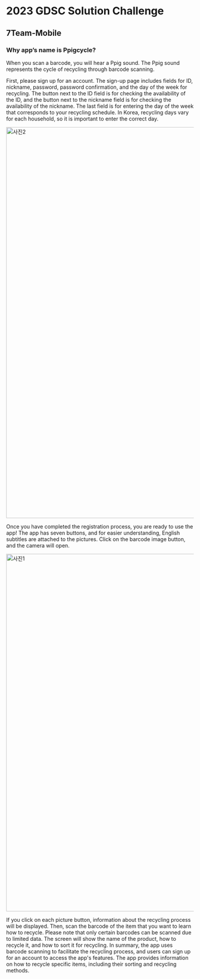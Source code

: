 # 2023 GDSC Solution Challenge
## 7Team-Mobile
### Why app’s name is **Ppigcycle?**

When you scan a barcode, you will hear a Ppig sound. The Ppig sound represents the cycle of recycling through barcode scanning.

 First, please sign up for an account. The sign-up page includes fields for ID, nickname, password, password confirmation, and the day of the week for recycling. The button next to the ID field is for checking the availability of the ID, and the button next to the nickname field is for checking the availability of the nickname. The last field is for entering the day of the week that corresponds to your recycling schedule. In Korea, recycling days vary for each household, so it is important to enter the correct day. 
 
<img width="1050" alt="사진2" src="https://user-images.githubusercontent.com/103248892/228766069-19484fdf-3591-4380-8356-98a5f2ecac41.png">

Once you have completed the registration process, you are ready to use the app!
The app has seven buttons, and for easier understanding, English subtitles are attached to the pictures. Click on the barcode image button, and the camera will open.

<img width="960" alt="사진1" src="https://user-images.githubusercontent.com/103248892/228766012-88dc7bf4-dc3a-43aa-b09b-3392bb5e70da.png">

If you click on each picture button, information about the recycling process will be displayed.
 Then, scan the barcode of the item that you want to learn how to recycle. Please note that only certain barcodes can be scanned due to limited data. The screen will show the name of the product, how to recycle it, and how to sort it for recycling.
In summary, the app uses barcode scanning to facilitate the recycling process, and users can sign up for an account to access the app's features. The app provides information on how to recycle specific items, including their sorting and recycling methods.
